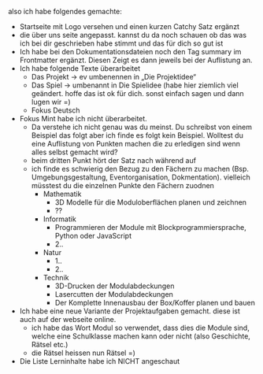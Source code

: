also ich habe folgendes gemachte:

- Startseite mit Logo versehen und einen kurzen Catchy Satz ergänzt
- die über uns seite angepasst. kannst du da noch schauen ob das was ich bei dir geschrieben habe stimmt und das für dich so gut ist
- Ich habe bei den Dokumentationsdateien noch den Tag summary im Frontmatter ergänzt. Diesen Zeigt es dann jeweils bei der Auflistung an.
- Ich habe folgende Texte überarbeitet
	- Das Projekt -> ev umbenennen in „Die Projektidee“
	- Das Spiel -> umbenannt in Die Spielidee (habe hier ziemlich viel geändert. hoffe das ist ok für dich. sonst einfach sagen und dann lugen wir =)
	- Fokus Deutsch
- Fokus Mint habe ich nicht überarbeitet.
	- Da verstehe ich nicht genau was du meinst. Du schreibst von einem Beispiel das folgt aber ich finde es folgt kein Beispiel. Wolltest du eine Auflistung von Punkten machen die zu erledigen sind wenn alles selbst gemacht wird? 
	- beim dritten Punkt hört der Satz nach während auf
	- ich finde es schwierig den Bezug zu den Fächern zu machen (Bsp. Umgebungsgestaltung, Eventorganisation, Dokmentation). vielleich müsstest du die einzelnen Punkte den Fächern zuodnen
    	- Mathematik
        	- 3D Modelle für die Moduloberflächen planen und zeichnen
        	- ??
      	- Informatik
        	- Programmieren der Module mit Blockprogrammiersprache, Python oder JavaScript
        	- 2..
      	- Natur
        	- 1..
        	- 2..
      	- Technik
        	- 3D-Drucken der Modulabdeckungen
        	- Lasercutten der Modulabdeckungen
        	- Der Komplette Innenausbau der Box/Koffer planen und bauen
- Ich habe eine neue Variante der Projektaufgaben gemacht. diese ist auch auf der webseite online.
  - ich habe das Wort Modul so verwendet, dass dies die Module sind, welche eine Schulklasse machen kann oder nicht (also Geschichte, Rätsel etc.)
  - die Rätsel heissen nun Rätsel =)
- Die Liste Lerninhalte habe ich NICHT angeschaut